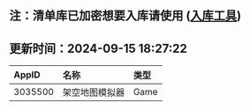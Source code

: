 ## 注：清单库已加密想要入库请使用 ([入库工具](https://github.com/BlankTMing/ManifestAutoUpdate/releases))

## 更新时间：2024-09-15 18:27:22
| AppID | 名称 | 类型  |
| :-------------------- | :----------------------------- | :----------- |
| 3035500 | 架空地图模拟器| Game |

